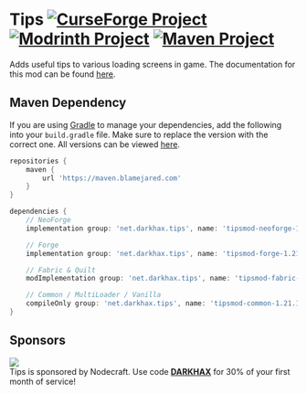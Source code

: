 <!-- name-start -->
# Tips [![CurseForge Project](https://img.shields.io/curseforge/dt/306549?logo=curseforge&label=CurseForge&style=flat-square&labelColor=2D2D2D&color=555555)](https://www.curseforge.com/minecraft/mc-mods/tips) [![Modrinth Project](https://img.shields.io/modrinth/dt/AMCbgyVw?logo=modrinth&label=Modrinth&style=flat-square&labelColor=2D2D2D&color=555555)](https://modrinth.com/mod/tips) [![Maven Project](https://img.shields.io/maven-metadata/v?style=flat-square&logoColor=D31A38&labelColor=2D2D2D&color=555555&label=Latest&logo=gradle&metadataUrl=https%3A%2F%2Fmaven.blamejared.com%2Fnet%2Fdarkhax%2Ftips%2Ftipsmod-common-1.21.1%2Fmaven-metadata.xml)](https://maven.blamejared.com/net/darkhax/tips)
<!-- name-end -->
<!-- description-start -->
Adds useful tips to various loading screens in game. The documentation for this mod can be found [here](https://docs.darkhax.net/mods/tip-of-the-loom).
<!-- description-end -->

<!-- maven-start -->
## Maven Dependency

If you are using [Gradle](https://gradle.org) to manage your dependencies, add the following into your `build.gradle` file. Make sure to replace the version with the correct one. All versions can be viewed [here](https://maven.blamejared.com/net/darkhax/tips).

```gradle
repositories {
    maven { 
        url 'https://maven.blamejared.com'
    }
}

dependencies {
    // NeoForge
    implementation group: 'net.darkhax.tips', name: 'tipsmod-neoforge-1.21.1', version: '21.1.0'

    // Forge
    implementation group: 'net.darkhax.tips', name: 'tipsmod-forge-1.21.1', version: '21.1.0'

    // Fabric & Quilt
    modImplementation group: 'net.darkhax.tips', name: 'tipsmod-fabric-1.21.1', version: '21.1.0'

    // Common / MultiLoader / Vanilla
    compileOnly group: 'net.darkhax.tips', name: 'tipsmod-common-1.21.1', version: '21.1.0'
}
```
<!-- maven-end -->

<!-- sponsor-start -->
## Sponsors

[![](https://assets.blamejared.com/nodecraft/darkhax.jpg)](https://nodecraft.com/r/darkhax)    
Tips is sponsored by Nodecraft. Use code **[DARKHAX](https://nodecraft.com/r/darkhax)** for 30% of your first month of service!
<!-- sponsor-end -->